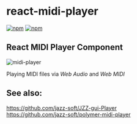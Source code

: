 # react-midi-player

[![npm](https://img.shields.io/npm/v/react-midi-player.svg)](https://www.npmjs.com/package/react-midi-player)
[![npm](https://img.shields.io/npm/dt/react-midi-player.svg)](https://www.npmjs.com/package/react-midi-player)

## React MIDI Player Component

![midi-player](https://jazz-soft.github.io/img/midi-player.png)

Playing MIDI files via *Web Audio* and *Web MIDI*

## See also:
https://github.com/jazz-soft/JZZ-gui-Player  
https://github.com/jazz-soft/polymer-midi-player

